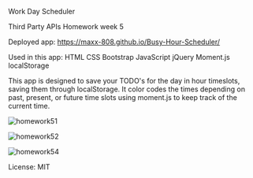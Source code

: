 Work Day Scheduler

Third Party APIs
Homework week 5

Deployed app: https://maxx-808.github.io/Busy-Hour-Scheduler/

Used in this app:
HTML
CSS
Bootstrap
JavaScript
jQuery
Moment.js
localStorage

This app is designed to save your TODO's for the day in hour timeslots, saving them through localStorage.
It color codes the times depending on past, present, or future time slots using moment.js to keep track of the current time.

![homework51](https://user-images.githubusercontent.com/69176601/97791321-52d8de00-1b75-11eb-9ca3-41328b0ade98.jpg)

![homework52](https://user-images.githubusercontent.com/69176601/97791324-55d3ce80-1b75-11eb-8d0d-760662152868.jpg)

![homework54](https://user-images.githubusercontent.com/69176601/97791323-553b3800-1b75-11eb-92b2-e6379ff98c75.jpg)

License: MIT
